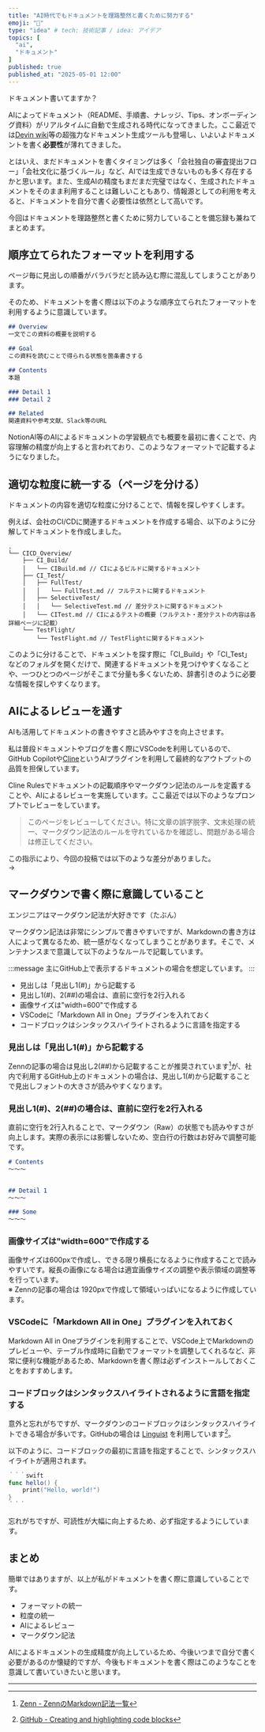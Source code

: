 ```yaml
---
title: "AI時代でもドキュメントを理路整然と書くために努力する"
emoji: "📝"
type: "idea" # tech: 技術記事 / idea: アイデア
topics: [
  "ai",
  "ドキュメント"
]
published: true
published_at: "2025-05-01 12:00"
---
```


ドキュメント書いてますか？

AIによってドキュメント（README、手順書、ナレッジ、Tips、オンボーディング資料）がリアルタイムに自動で生成される時代になってきました。ここ最近では[Devin wiki](https://docs.devin.ai/work-with-devin/devin-wiki)等の超強力なドキュメント生成ツールも登場し、いよいよドキュメントを書く**必要性**が薄れてきました。

とはいえ、まだドキュメントを書くタイミングは多く「会社独自の審査提出フロー」「会社文化に基づくルール」など、AIでは生成できないものも多く存在するかと思います。また、生成AIの精度もまだまだ完璧ではなく、生成されたドキュメントをそのまま利用することは難しいこともあり、情報源としての利用を考えると、ドキュメントを自分で書く必要性は依然として高いです。

今回はドキュメントを理路整然と書くために努力していることを備忘録も兼ねてまとめます。


## 順序立てられたフォーマットを利用する
ページ毎に見出しの順番がバラバラだと読み込む際に混乱してしまうことがあります。

そのため、ドキュメントを書く際は以下のような順序立てられたフォーマットを利用するように意識しています。

```markdown
## Overview
一文でこの資料の概要を説明する

## Goal
この資料を読むことで得られる状態を箇条書きする

## Contents
本題

### Detail 1
### Detail 2

## Related
関連資料や参考文献、Slack等のURL
```

NotionAI等のAIによるドキュメントの学習観点でも概要を最初に書くことで、内容理解の精度が向上すると言われており、このようなフォーマットで記載するようになりました。


## 適切な粒度に統一する（ページを分ける）
ドキュメントの内容を適切な粒度に分けることで、情報を探しやすくします。

例えば、会社のCI/CDに関連するドキュメントを作成する場合、以下のように分解してドキュメントを作成しました。

```text
.
└── CICD_Overview/
    ├── CI_Build/
    │   └── CIBuild.md // CIによるビルドに関するドキュメント
    ├── CI_Test/
    │   ├── FullTest/
    │   │   └── FullTest.md // フルテストに関するドキュメント
    │   ├── SelectiveTest/
    │   │   └── SelectiveTest.md // 差分テストに関するドキュメント
    │   └── CITest.md // CIによるテストの概要（フルテスト・差分テストの内容は各詳細ページに記載）
    └── TestFlight/
        └── TestFlight.md // TestFlightに関するドキュメント
```

このように分けることで、ドキュメントを探す際に「CI_Build」や「CI_Test」などのフォルダを開くだけで、関連するドキュメントを見つけやすくなることや、一つひとつのページがそこまで分量も多くないため、辞書引きのように必要な情報を探しやすくなります。


## AIによるレビューを通す
AIも活用してドキュメントの書きやすさと読みやすさを向上させます。

私は普段ドキュメントやブログを書く際にVSCodeを利用しているので、GitHub Copilotや[Cline](https://github.com/cline/cline)というAIプラグインを利用して最終的なアウトプットの品質を担保しています。

Cline Rulesでドキュメントの記載順序やマークダウン記法のルールを定義することや、AIによるレビューを実施しています。ここ最近では以下のようなプロンプトでレビューをしています。

> このページをレビューしてください。特に文章の誤字脱字、文末処理の統一、マークダウン記法のルールを守れているかを確認し、問題がある場合は修正してください。

この指示により、今回の投稿では以下のような差分がありました。  
-> 


## マークダウンで書く際に意識していること
エンジニアはマークダウン記法が大好きです（たぶん）

マークダウン記法は非常にシンプルで書きやすいですが、Markdownの書き方は人によって異なるため、統一感がなくなってしまうことがあります。そこで、メンテナンスまで意識して以下のようなルールで記載しています。

:::message
主にGitHub上で表示するドキュメントの場合を想定しています。
:::

- 見出しは「見出し1(#)」から記載する
- 見出し1(#)、2(##)の場合は、直前に空行を2行入れる
- 画像サイズは"width=600"で作成する
- VSCodeに「Markdown All in One」プラグインを入れておく
- コードブロックはシンタックスハイライトされるように言語を指定する

### 見出しは「見出し1(#)」から記載する
Zennの記事の場合は見出し2(##)から記載することが推奨されています[^1]が、社内で利用するGitHub上のドキュメントの場合は、見出し1(#)から記載することで見出しフォントの大きさが読みやすくなります。

### 見出し1(#)、2(##)の場合は、直前に空行を2行入れる
直前に空行を2行入れることで、マークダウン（Raw）の状態でも読みやすさが向上します。実際の表示には影響しないため、空白行の行数はお好みで調整可能です。

```markdown
# Contents
〜〜〜


## Detail 1
〜〜〜

### Some
〜〜〜
```

### 画像サイズは"width=600"で作成する
画像サイズは600pxで作成し、できる限り横長になるように作成することで読みやすいです。縦長の画像になる場合は適宜画像サイズの調整や表示領域の調整等を行っています。  
※ Zennの記事の場合は 1920pxで作成して領域いっぱいになるように作成しています。

### VSCodeに「Markdown All in One」プラグインを入れておく
Markdown All in Oneプラグインを利用することで、VSCode上でMarkdownのプレビューや、テーブル作成時に自動でフォーマットを調整してくれるなど、非常に便利な機能があるため、Markdownを書く際は必ずインストールしておくことをおすすめします。

### コードブロックはシンタックスハイライトされるように言語を指定する
意外と忘れがちですが、マークダウンのコードブロックはシンタックスハイライトできる場合が多いです。GitHubの場合は [Linguist](https://github.com/github-linguist/linguist) を利用しています[^2]。

以下のように、コードブロックの最初に言語を指定することで、シンタックスハイライトが適用されます。

```swift
｀｀｀swift
func hello() {
    print("Hello, world!")
}
｀｀｀
```

忘れがちですが、可読性が大幅に向上するため、必ず指定するようにしています。


## まとめ
簡単ではありますが、以上が私がドキュメントを書く際に意識していることです。

- フォーマットの統一
- 粒度の統一
- AIによるレビュー
- マークダウン記法

AIによるドキュメントの生成精度が向上しているため、今後いつまで自分で書く必要があるのか懐疑的ですが、今後もドキュメントを書く際はこのようなことを意識して書いていきたいと思います。

---

[^1]: [Zenn - ZennのMarkdown記法一覧](https://zenn.dev/zenn/articles/markdown-guide#%E8%A6%8B%E5%87%BA%E3%81%97)
[^2]: [GitHub - Creating and highlighting code blocks](https://docs.github.com/en/get-started/writing-on-github/working-with-advanced-formatting/creating-and-highlighting-code-blocks)
